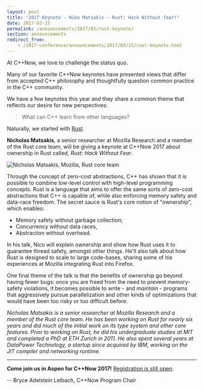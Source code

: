 ```yaml
---
layout: post
title: "2017 Keynote - Niko Matsakis - Rust: Hack Without fear!"
date: 2017-03-15
permalink: /announcements/2017/03/rust-keynote/
section: announcements
redirect_from:
    - /2017-conference/announcements/2017/03/15/rust-keynote.html
---
```


At C++Now, we love to challenge the status quo.
 
Many of our favorite C++Now keynotes have presented views that differ from accepted C++ philosophy and thoughtfully question common practice in the C++ community. 

We have a few keynotes this year and they share a common theme that reflects our desire for new perspectives:

> What can C++ learn from other languages?

Naturally, we started with [Rust](https://www.rust-lang.org).

**Nicholas Matsakis**, a senior researcher at Mozilla Research and a member of the Rust core team, will be giving a keynote at C++Now 2017 about ownership in Rust called, *Rust: Hack Without Fear*.

![Nicholas Matsakis, Mozilla, Rust core team](/assets/img/posts/2017/KeynoteSpeakerNikoMatsakis.jpg "Nicholas Matsakis, Mozilla, Rust core team")

<!--break-->

Through the concept of zero-cost abstractions, C++ has shown that it is possible to combine low-level control with high-level programming concepts. Rust is a language that aims to offer the same sorts of zero-cost abstractions that C++ is capable of, while also enforcing memory safety and data-race freedom. The secret sauce is Rust's core notion of "ownership", which enables:

- Memory safety without garbage collection;
- Concurrency without data races,
- Abstraction without overhead.

In his talk, Nico will explain ownership and show how Rust uses it to guarantee thread safety, amongst other things. He'll also talk about how Rust is designed to scale to large code-bases, sharing some of his experiences at Mozilla integrating Rust into Firefox.

One final theme of the talk is that the benefits of ownership go beyond having fewer bugs: once you are freed from the need to prevent memory-safety violations, it becomes possible to write - and *maintain* - programs that aggressively pursue parallelization and other kinds of optimizations that would have been too risky or too difficult before.

*Nicholas Matsakis is a senior researcher at Mozilla Research and a member of the Rust core team. He has been working on Rust for nearly six years and did much of the initial work on its type system and other core features. Prior to working on Rust, he did his undergraduate studies at MIT and completed a PhD at ETH Zurich in 2011. He also spent several years at DataPower Technology, a startup since acquired by IBM, working on the JIT compiler and networking runtime.*


---

**Come join us in Aspen for C++Now 2017!** [Registration is still open](https://cppnow2017.eventbrite.com).

-- Bryce Adelstein Lelbach, C++Now Program Chair
